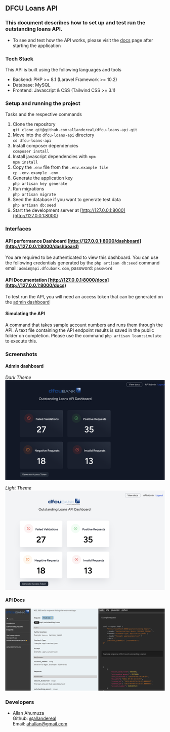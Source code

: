 ## DFCU Loans API

### This document describes how to set up and test run the outstanding loans API.
- To see and test how the API works, please visit the [docs](http://127.0.0.1:8000/docs) page after starting the application

### Tech Stack
This API is built using the following languages and tools  
- Backend: PHP >= 8.1 (Laravel Framework >= 10.2)
- Database: MySQL
- Frontend: Javascript & CSS (Tailwind CSS >= 3.1)

### Setup and running the project
Tasks and the respective commands

1. Clone the repository  
`git clone git@github.com:allandereal/dfcu-loans-api.git`
2. Move into the `dfcu-loans-api` directory  
`cd dfcu-loans-api`
3. Install composer dependencies  
`composer install`
4. Install javascript dependencies with `npm`  
`npm install`
5. Copy the `.env` file from the `.env.example file`  
`cp .env.example .env`
6. Generate the application key  
`php artisan key generate`
7. Run migrations  
`php artisan migrate`
8. Seed the database if you want to generate test data  
`php artisan db:seed`
9. Start the development server at [http://127.0.0.1:8000](http://127.0.0.1:8000)

### Interfaces
#### API performance Dashboard  [http://127.0.0.1:8000/dashboard](http://127.0.0.1:8000/dashboard)
You are required to be authenticated to view this dashboard.
You can use the following credentials generated by the `php artisan db:seed` command
email: `admin@api.dfcubank.com`, password: `password`

#### API Documentation [http://127.0.0.1:8000/docs](http://127.0.0.1:8000/docs)
To test run the API, you will need an access token that can be generated 
on the [admin dashboard](http://127.0.0.1:8000/dashboard)  

#### Simulating the API
A command that takes sample account numbers and runs them through the API.
A text file containing the API endpoint results is saved in the public folder on completion.
Please use the command `php artisan loan:simulate` to execute this.

### Screenshots
#### Admin dashboard

*Dark Theme*
![admin dashboard dark](public/images/admin-dark.png "Admin Dashboard")

*Light Theme*  
![admin dashboard light](public/images/admin-light.png "Admin Dashboard Light")

#### API Docs
![api docs](public/images/api-docs.png "API Docs")


### Developers
- Allan Ahumuza  
Github: [@allandereal](https://github.com/allandereal)  
Email: [ahullan@gmail.com](mailto:ahullan@gmail.com)
